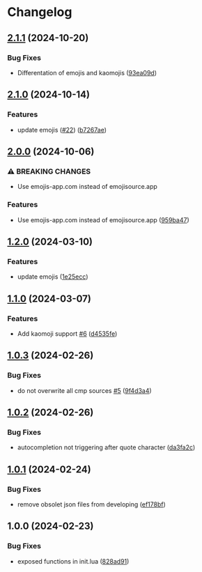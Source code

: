 # Changelog

## [2.1.1](https://github.com/Allaman/emoji.nvim/compare/v2.1.0...v2.1.1) (2024-10-20)


### Bug Fixes

* Differentation of emojis and kaomojis ([93ea09d](https://github.com/Allaman/emoji.nvim/commit/93ea09d493aba1b4e3cbd6a4dbe69349399c7db2))

## [2.1.0](https://github.com/Allaman/emoji.nvim/compare/v2.0.0...v2.1.0) (2024-10-14)


### Features

* update emojis ([#22](https://github.com/Allaman/emoji.nvim/issues/22)) ([b7267ae](https://github.com/Allaman/emoji.nvim/commit/b7267aec95c95fdfeb71e1f2133623bc590df6ef))

## [2.0.0](https://github.com/Allaman/emoji.nvim/compare/v1.2.0...v2.0.0) (2024-10-06)


### ⚠ BREAKING CHANGES

* Use emojis-app.com instead of emojisource.app

### Features

* Use emojis-app.com instead of emojisource.app ([959ba47](https://github.com/Allaman/emoji.nvim/commit/959ba4733f7d5f23803727559c444cc91767dc1c))

## [1.2.0](https://github.com/Allaman/emoji.nvim/compare/v1.1.0...v1.2.0) (2024-03-10)


### Features

* update emojis ([1e25ecc](https://github.com/Allaman/emoji.nvim/commit/1e25eccb6a46cd65dec7051c9db7356fe2234b40))

## [1.1.0](https://github.com/Allaman/emoji.nvim/compare/v1.0.3...v1.1.0) (2024-03-07)


### Features

* Add kaomoji support [#6](https://github.com/Allaman/emoji.nvim/issues/6) ([d4535fe](https://github.com/Allaman/emoji.nvim/commit/d4535fe0bad708e606bb01cae50c05f7f2f69431))

## [1.0.3](https://github.com/Allaman/emoji.nvim/compare/v1.0.2...v1.0.3) (2024-02-26)


### Bug Fixes

* do not overwrite all cmp sources [#5](https://github.com/Allaman/emoji.nvim/issues/5) ([9f4d3a4](https://github.com/Allaman/emoji.nvim/commit/9f4d3a418ae1478d2eee6e200d6a390c72256c9e))

## [1.0.2](https://github.com/Allaman/emoji.nvim/compare/v1.0.1...v1.0.2) (2024-02-26)


### Bug Fixes

* autocompletion not triggering after quote character ([da3fa2c](https://github.com/Allaman/emoji.nvim/commit/da3fa2c4b9521aabd8b01d2d7547839a3ac8f42e))

## [1.0.1](https://github.com/Allaman/emoji.nvim/compare/v1.0.0...v1.0.1) (2024-02-24)


### Bug Fixes

* remove obsolet json files from developing ([ef178bf](https://github.com/Allaman/emoji.nvim/commit/ef178bf8ca03260619aa6dc750a6525e58f82aed))

## 1.0.0 (2024-02-23)


### Bug Fixes

* exposed functions in init.lua ([828ad91](https://github.com/Allaman/emoji.nvim/commit/828ad9120312d5bcbdf934dc11d8a82d8d79ab97))
